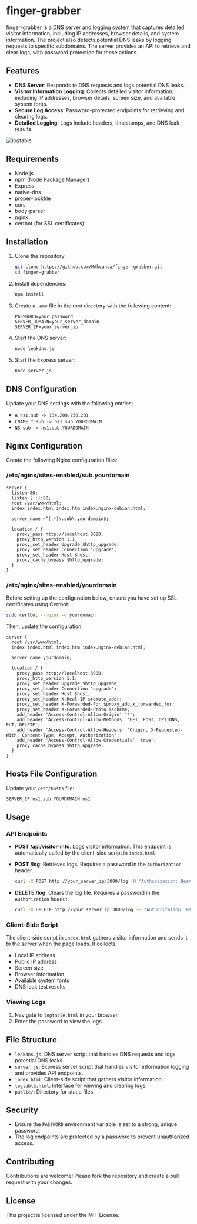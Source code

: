 # finger-grabber

finger-grabber is a DNS server and logging system that captures detailed visitor information, including IP addresses, browser details, and system information. The project also detects potential DNS leaks by logging requests to specific subdomains. The server provides an API to retrieve and clear logs, with password protection for these actions.

## Features

- **DNS Server**: Responds to DNS requests and logs potential DNS leaks.
- **Visitor Information Logging**: Collects detailed visitor information, including IP addresses, browser details, screen size, and available system fonts.
- **Secure Log Access**: Password-protected endpoints for retrieving and clearing logs.
- **Detailed Logging**: Logs include headers, timestamps, and DNS leak results.

![logtable](https://github.com/MAkcanca/finger-grabber/assets/9960579/d5662ff2-b8bd-4b65-8b66-cbe73c3388e2)
## Requirements

- Node.js
- npm (Node Package Manager)
- Express
- native-dns
- proper-lockfile
- cors
- body-parser
- nginx
- certbot (for SSL certificates)

## Installation

1. Clone the repository:

   ```bash
   git clone https://github.com/MAkcanca/finger-grabber.git
   cd finger-grabber
   ```

2. Install dependencies:

   ```bash
   npm install
   ```

3. Create a `.env` file in the root directory with the following content:

   ```env
   PASSWORD=your_password
   SERVER_DOMAIN=your_server_domain
   SERVER_IP=your_server_ip
   ```

4. Start the DNS server:

   ```bash
   node leakdns.js
   ```

5. Start the Express server:

   ```bash
   node server.js
   ```

## DNS Configuration

Update your DNS settings with the following entries:

- `A ns1.sub -> 134.209.230.201`
- `CNAME *.sub -> ns1.sub.YOURDOMAIN`
- `NS sub -> ns1.sub.YOURDOMAIN`

## Nginx Configuration

Create the following Nginx configuration files:

### /etc/nginx/sites-enabled/sub.yourdomain

```nginx
server {
  listen 80;
  listen [::]:80;
  root /var/www/html;
  index index.html index.htm index.nginx-debian.html;

  server_name ~^(.*)\.sub\.yourdomain$;

  location / {
    proxy_pass http://localhost:8080;
    proxy_http_version 1.1;
    proxy_set_header Upgrade $http_upgrade;
    proxy_set_header Connection 'upgrade';
    proxy_set_header Host $host;
    proxy_cache_bypass $http_upgrade;
  }
}
```

### /etc/nginx/sites-enabled/yourdomain

Before setting up the configuration below, ensure you have set up SSL certificates using Certbot:

```bash
sudo certbot --nginx -d yourdomain
```

Then, update the configuration:

```nginx
server {
  root /var/www/html;
  index index.html index.htm index.nginx-debian.html;

  server_name yourdomain;

  location / {
    proxy_pass http://localhost:3000;
    proxy_http_version 1.1;
    proxy_set_header Upgrade $http_upgrade;
    proxy_set_header Connection 'upgrade';
    proxy_set_header Host $host;
    proxy_set_header X-Real-IP $remote_addr;
    proxy_set_header X-Forwarded-For $proxy_add_x_forwarded_for;
    proxy_set_header X-Forwarded-Proto $scheme;
    add_header 'Access-Control-Allow-Origin' '*';
    add_header 'Access-Control-Allow-Methods' 'GET, POST, OPTIONS, PUT, DELETE';
    add_header 'Access-Control-Allow-Headers' 'Origin, X-Requested-With, Content-Type, Accept, Authorization';
    add_header 'Access-Control-Allow-Credentials' 'true';
    proxy_cache_bypass $http_upgrade;
  }
}
```

## Hosts File Configuration

Update your `/etc/hosts` file:

```plaintext
SERVER_IP ns1.sub.YOURDOMAIN ns1
```

## Usage

### API Endpoints

- **POST /api/visitor-info**: Logs visitor information. This endpoint is automatically called by the client-side script in `index.html`.

- **POST /log**: Retrieves logs. Requires a password in the `Authorization` header.

  ```bash
  curl -X POST http://your_server_ip:3000/log -H "Authorization: Bearer your_password"
  ```

- **DELETE /log**: Clears the log file. Requires a password in the `Authorization` header.

  ```bash
  curl -X DELETE http://your_server_ip:3000/log -H "Authorization: Bearer your_password"
  ```

### Client-Side Script

The client-side script in `index.html` gathers visitor information and sends it to the server when the page loads. It collects:

- Local IP address
- Public IP address
- Screen size
- Browser information
- Available system fonts
- DNS leak test results

### Viewing Logs

1. Navigate to `logtable.html` in your browser.
2. Enter the password to view the logs.

## File Structure

- `leakdns.js`: DNS server script that handles DNS requests and logs potential DNS leaks.
- `server.js`: Express server script that handles visitor information logging and provides API endpoints.
- `index.html`: Client-side script that gathers visitor information.
- `logtable.html`: Interface for viewing and clearing logs.
- `public/`: Directory for static files.

## Security

- Ensure the `PASSWORD` environment variable is set to a strong, unique password.
- The log endpoints are protected by a password to prevent unauthorized access.

## Contributing

Contributions are welcome! Please fork the repository and create a pull request with your changes.

## License

This project is licensed under the MIT License.

